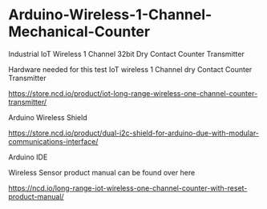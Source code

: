 # Arduino-Wireless-1-Channel-Mechanical-Counter
Industrial IoT Wireless 1 Channel 32bit Dry Contact Counter Transmitter

Hardware needed for this test IoT wireless 1 Channel dry Contact Counter Transmitter

https://store.ncd.io/product/iot-long-range-wireless-one-channel-counter-transmitter/

Arduino Wireless Shield

https://store.ncd.io/product/dual-i2c-shield-for-arduino-due-with-modular-communications-interface/

Arduino IDE

Wireless Sensor product manual can be found over here

https://ncd.io/long-range-iot-wireless-one-channel-counter-with-reset-product-manual/
